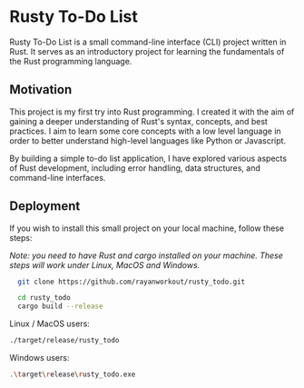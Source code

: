 
# Rusty To-Do List

Rusty To-Do List is a small command-line interface (CLI) project written in Rust. It serves as an introductory project for learning the fundamentals of the Rust programming language.


## Motivation

This project is my first try into Rust programming. I created it with the aim of gaining a deeper understanding of Rust's syntax, concepts, and best practices. I aim to learn some core concepts with a low level language in order to better understand high-level languages like Python or Javascript.

By building a simple to-do list application, I have explored various aspects of Rust development, including error handling, data structures, and command-line interfaces.


## Deployment

If you wish to install this small project on your local machine, follow these steps:

_Note: you need to have Rust and cargo installed on your machine. These steps will work under Linux, MacOS and Windows._

```bash
  git clone https://github.com/rayanworkout/rusty_todo.git
```
```bash
  cd rusty_todo
  cargo build --release
```

Linux / MacOS users:
```bash
./target/release/rusty_todo
```

Windows users:


```bash
.\target\release\rusty_todo.exe
```